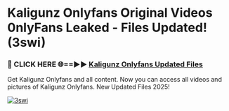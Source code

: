 # Kaligunz Onlyfans Original Videos 0nlyFans Leaked - Files Updated! (3swi)

<h3>🔴 CLICK HERE 🌐==►► <a href="https://tinyurl.com/2m67pmp6" rel="nofollow">Kaligunz Onlyfans Updated Files</a></h3>

Get Kaligunz Onlyfans and all content. Now you can access all videos and pictures of Kaligunz Onlyfans. New Updated Files 2025!

[![3swi](https://i.imgur.com/H4QAA4z.gif)](https://tinyurl.com/2m67pmp6)